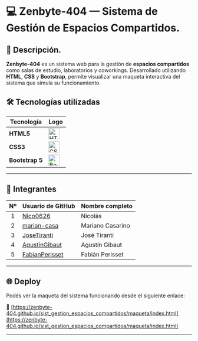 # 💻 Zenbyte-404 — Sistema de Gestión de Espacios Compartidos.


## 🚀 Descripción.

**Zenbyte-404** es un sistema web para la gestión de **espacios compartidos** como salas de estudio, laboratorios y coworkings. Desarrollado utilizando **HTML**, **CSS** y **Bootstrap**, permite visualizar una maqueta interactiva del sistema que simula su funcionamiento.
## 🛠️ Tecnologías utilizadas

| Tecnología     | Logo |
|----------------|------|
| **HTML5**      | <img src="https://cdn.jsdelivr.net/gh/devicons/devicon/icons/html5/html5-original.svg" alt="HTML5" width="30" height="30"/> |
| **CSS3**       | <img src="https://cdn.jsdelivr.net/gh/devicons/devicon/icons/css3/css3-original.svg" alt="CSS3" width="30" height="30"/> |
| **Bootstrap 5**| <img src="https://cdn.jsdelivr.net/gh/devicons/devicon/icons/bootstrap/bootstrap-original.svg" alt="Bootstrap" width="30" height="30"/> |

---

## 👥 Integrantes

| Nº | Usuario de GitHub | Nombre completo |
|:--:|:------------------|:----------------|
| 1  | [Nico0626](https://github.com/Nico0626) | Nicolás |
| 2  | [marian-casa](https://github.com/marian-casa) | Mariano Casarino |
| 3  | [JoseTiranti](https://github.com/JoseTiranti) | José Tiranti |
| 4  | [AgustinGibaut](https://github.com/AgustinGibaut) | Agustín Gibaut |
| 5  | [FabianPerisset](https://github.com/FabianPerisset) | Fabián Perisset |

---

## 🌐 Deploy

Podés ver la maqueta del sistema funcionando desde el siguiente enlace:

🔗 [https://zenbyte-404.github.io/sist_gestion_espacios_compartidos/maqueta/index.html](https://zenbyte-404.github.io/sist_gestion_espacios_compartidos/maqueta/index.html)

---
